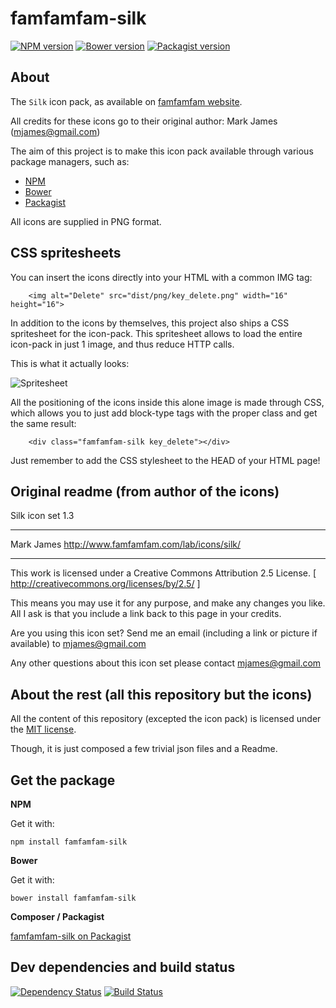famfamfam-silk
===============

[![NPM version](https://img.shields.io/npm/v/famfamfam-silk.svg)](https://www.npmjs.org/package/famfamfam-silk)
[![Bower version](https://img.shields.io/bower/v/famfamfam-silk.svg)](http://bower.io/search/?q=famfamfam-silk)
[![Packagist version](https://img.shields.io/packagist/v/t1st3/famfamfam-silk.svg)](https://packagist.org/packages/t1st3/famfamfam-silk)


About
----------

The `Silk` icon pack, as available on [famfamfam website](http://www.famfamfam.com/lab/icons/silk/).

All credits for these icons go to their original author: Mark James (mjames@gmail.com)

The aim of this project is to make this icon pack available through various package managers, such as:

- [NPM](https://npmjs.org)
- [Bower](http://bower.io)
- [Packagist](https://packagist.org)


All icons are supplied in PNG format.



CSS spritesheets
----------

You can insert the icons directly into your HTML with a common IMG tag:

```
    <img alt="Delete" src="dist/png/key_delete.png" width="16" height="16">
```


In addition to the icons by themselves, this project also ships a CSS spritesheet for the icon-pack. This spritesheet allows to load the entire icon-pack in just 1 image, and thus reduce HTTP calls.

This is what it actually looks:

![Spritesheet](https://raw.githubusercontent.com/T1st3/famfamfam-silk/master/dist/sprite/famfamfam-silk.png)


All the positioning of the icons inside this alone image is made through CSS, which allows you to just add block-type tags with the proper class and get the same result:

```
    <div class="famfamfam-silk key_delete"></div>
```

Just remember to add the CSS stylesheet to the HEAD of your HTML page!




Original readme (from author of the icons)
----------

Silk icon set 1.3

_________________________________________

Mark James
http://www.famfamfam.com/lab/icons/silk/

_________________________________________

This work is licensed under a
Creative Commons Attribution 2.5 License.
[ http://creativecommons.org/licenses/by/2.5/ ]

This means you may use it for any purpose,
and make any changes you like.
All I ask is that you include a link back
to this page in your credits.

Are you using this icon set? Send me an email
(including a link or picture if available) to
mjames@gmail.com

Any other questions about this icon set please
contact mjames@gmail.com



About the rest (all this repository but the icons)
----------

All the content of this repository (excepted the icon pack) 
is licensed under the [MIT license](http://opensource.org/licenses/MIT).

Though, it is just composed a few trivial json files and a Readme.



Get the package
----------

**NPM**

Get it with:

```
npm install famfamfam-silk
```


**Bower**

Get it with:

```
bower install famfamfam-silk
```


**Composer / Packagist**

[famfamfam-silk on Packagist](https://packagist.org/packages/t1st3/famfamfam-silk)




Dev dependencies and build status
----------

[![Dependency Status](https://img.shields.io/david/dev/T1st3/famfamfam-silk.svg)](https://david-dm.org/t1st3/famfamfam-silk)
[![Build Status](https://img.shields.io/travis/T1st3/famfamfam-silk.svg)](https://travis-ci.org/T1st3/famfamfam-silk)




